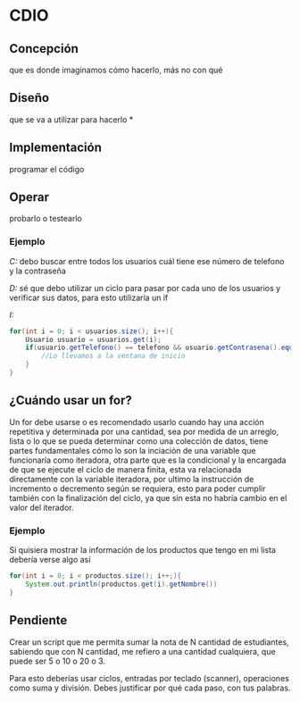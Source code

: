 # CDIO

## Concepción
que es donde imaginamos cómo hacerlo, más no con qué

## Diseño
que se va a utilizar para hacerlo *

## Implementación
programar el código

## Operar
probarlo o testearlo

### Ejemplo

*C:* debo buscar entre todos los usuarios cuál tiene ese número de telefono y la contraseña

*D:* sé que debo utilizar un ciclo para pasar por cada uno de los usuarios y verificar sus datos, para esto utilizaría un if

*I:*

```java
for(int i = 0; i < usuarios.size(); i++){
    Usuario usuario = usuarios.get(i);
    if(usuario.getTelefono() == telefono && usuario.getContrasena().equals(contrasena)){
        //Lo llevamos a la ventana de inicio
    }
}
```

## ¿Cuándo usar un for?

Un for debe usarse o es recomendado usarlo cuando hay una acción repetitiva y determinada por una cantidad, sea por medida de un arreglo, lista o lo que se pueda determinar como una colección de datos, tiene partes fundamentales cómo lo son la inciación de una variable que funcionaría como iteradora, otra parte que es la condicional y la encargada de que se ejecute el ciclo de manera finita, esta va relacionada directamente con la variable iteradora, por ultimo la instrucción de incremento o decremento según se requiera, esto para poder cumplir también con la finalización del ciclo, ya que sin esta no habría cambio en el valor del iterador.

### Ejemplo

Si quisiera mostrar la información de los productos que tengo en mi lista debería verse algo así 

```java
for(int i = 0; i < productos.size(); i++;){
    System.out.println(productos.get(i).getNombre())
}
```


## Pendiente

Crear un script que me permita sumar la nota de N cantidad de estudiantes, sabiendo que con N cantidad, me refiero a una cantidad cualquiera, que puede ser 5 o 10 o 20 o 3.

Para esto deberías usar ciclos, entradas por teclado (scanner), operaciones como suma y división. Debes justificar por qué cada paso, con tus palabras.